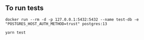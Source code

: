 
To run tests
------------

```
docker run --rm -d -p 127.0.0.1:5432:5432 --name test-db -e "POSTGRES_HOST_AUTH_METHOD=trust" postgres:13

yarn test
```

